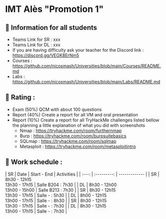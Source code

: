# IMT Alès "Promotion 1"

## 📢 Information for all students

* Teams Link for SR : xxx
* Teams Link for DL : xxx
* If you are having difficulty ask your teacher for the Discord link : https://discord.gg/VEGK8ErNm5
* Courses : https://github.com/nicosmash/Universities/blob/main/Courses/README.md
* Labs : https://github.com/nicosmash/Universities/blob/main/Labs/README.md

## 📢 Rating :
* Exam (50%) QCM with about 100 questions
* Report (40%) Create a report for all VM and oral presentation
* Report (10%) Create a report for all TryHackMe challenges listed bellow the planning a little explanation of what you did with screenshots
    * Nmap : https://tryhackme.com/room/furthernmap
    * Burp : https://tryhackme.com/room/burpsuitebasics
    * SQLmap : https://tryhackme.com/room/sqlmap
    * Metasploit : https://tryhackme.com/room/metasploitintro 

## 📢 Work schedule :
| SR  | Date  | Start - End |  Activities |
| :---: | :---------: | ------------- |
| SR  | 8h30 - 12h15 <br> 13h30 - 17h15  | Salle B204 : 7h30 |
| DL  | 8h30 - 12h00 <br> 13h00 - 15h00  | Salle B213 : 7h30 |
| SR  | 8h30 - 12h15 <br> 13h30 - 17h15  | Salle - : 5h30 |
| DL  | 8h00 - 12h15 <br> 13h00 - 17h15  | Salle - : 8h30 |
| SR  | 8h30 - 12h15 <br> 13h30 - 17h15  | Salle - : 7h30 |
| DL  | 8h30 - 12h15 <br> 13h00 - 17h15  | Salle - : 7h30 |
